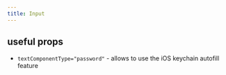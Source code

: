 ```yaml
---
title: Input
---
```

## useful props

- `textComponentType="password"` - allows to use the iOS keychain autofill feature
